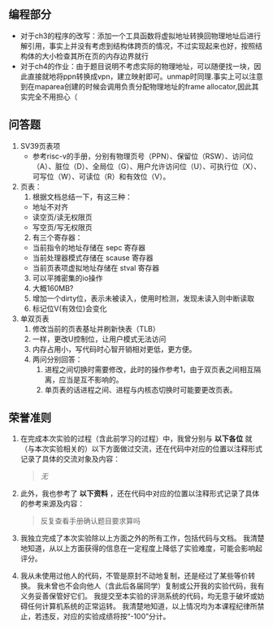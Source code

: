 ## 编程部分
 * 对于ch3的程序的改写：添加一个工具函数将虚拟地址转换回物理地址后进行解引用，事实上并没有考虑到结构体跨页的情况，不过实现起来也好，按照结构体的大小检查其所在页的内存边界就行
 * 对于ch4的作业：由于题目说明不考虑实际的物理地址，可以随便找一块，因此直接就地将ppn转换成vpn，建立映射即可。unmap时同理.事实上可以注意到在maparea创建的时候会调用负责分配物理地址的frame allocator,因此其实完全不用担心（

## 问答题

1. SV39页表项
   * 参考risc-v的手册，分别有物理页号（PPN）、保留位（RSW）、访问位（A）、脏位（D）、全局位（G）、用户允许访问位（U）、可执行位（X）、可写位（W）、可读位（R）和有效位（V）。
2. 页表：
   1. 根据文档总结一下，有这三种：
     * 地址不对齐
     * 读空页/读无权限页
     * 写空页/写无权限页
   2. 有三个寄存器：
     * 当前指令的地址存储在 sepc 寄存器
     * 当前处理器模式存储在 scause 寄存器
     * 当前页表项虚拟地址存储在 stval 寄存器
   3. 可以平摊密集的io操作
   4. 大概160MB?
   5. 增加一个dirty位，表示未被读入，使用时检测，发现未读入则中断读取
   6. 标记位V(有效位)会变化
3. 单双页表
   1. 修改当前的页表基址并刷新快表（TLB）
   2. 一样，更改U控制位，让用户模式无法访问
   3. 内存占用小，写代码时心智开销相对更低，更方便。
   4. 两问分别回答：
      1. 进程之间切换时需要修改，此时的操作参考1，由于双页表之间相互隔离，应当是互不影响的。
      2. 单页表的话进程之间、进程与内核态切换时可能要更改页表。

## 荣誉准则

1. 在完成本次实验的过程（含此前学习的过程）中，我曾分别与 **以下各位** 就（与本次实验相关的）以下方面做过交流，还在代码中对应的位置以注释形式记录了具体的交流对象及内容：

   > *无*
   >
2. 此外，我也参考了 **以下资料** ，还在代码中对应的位置以注释形式记录了具体的参考来源及内容：

   > 反复查看手册确认题目要求算吗
   >
3. 我独立完成了本次实验除以上方面之外的所有工作，包括代码与文档。 我清楚地知道，从以上方面获得的信息在一定程度上降低了实验难度，可能会影响起评分。
4. 我从未使用过他人的代码，不管是原封不动地复制，还是经过了某些等价转换。 我未曾也不会向他人（含此后各届同学）复制或公开我的实验代码，我有义务妥善保管好它们。 我提交至本实验的评测系统的代码，均无意于破坏或妨碍任何计算机系统的正常运转。 我清楚地知道，以上情况均为本课程纪律所禁止，若违反，对应的实验成绩将按“-100”分计。
